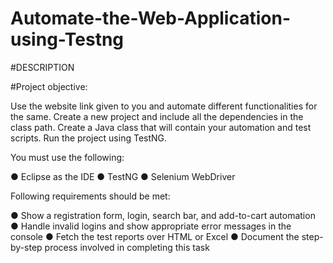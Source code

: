 # Automate-the-Web-Application-using-Testng

#DESCRIPTION

#Project objective:

Use the website link given to you and automate different functionalities for the same. Create a new project and include all the dependencies in the class path. Create a Java class that will contain your automation and test scripts. Run the project using TestNG.


You must use the following:

● Eclipse as the IDE
● TestNG
● Selenium WebDriver 


Following requirements should be met:

● Show a registration form, login, search bar, and add-to-cart automation
● Handle invalid logins and show appropriate error messages in the console
● Fetch the test reports over HTML or Excel
● Document the step-by-step process involved in completing this task
